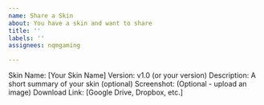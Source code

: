 ```yaml
---
name: Share a Skin
about: You have a skin and want to share
title: ''
labels: ''
assignees: nqmgaming

---
```


Skin Name: [Your Skin Name]
Version: v1.0 (or your version)
Description: A short summary of your skin (optional)
Screenshot: (Optional - upload an image)
Download Link: [Google Drive, Dropbox, etc.]
